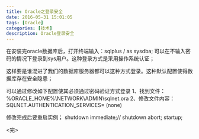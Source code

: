 ```yaml
---
title: Oracle之登录安全
date: 2016-05-31 15:01:05
tags: [Oracle]
categories: [技术]
description: Oracle登录安全
---
```

在安装完oracle数据库后，打开终端输入：sqlplus / as sysdba; 可以在不输入密码的情况下登录到sys用户。这种登录方式是采用操作系统认证；

这样要是谁混进了我们的数据库服务器都可以这种方式登录。这种默认配置使得数据库存在安全隐患；

可以通过修改如下配置使其必须通过密码验证方式登录
1、找到文件：%ORACLE_HOME%\NETWORK\ADMIN\sqlnet.ora
2、修改文件内容：SQLNET.AUTHENTICATION_SERVICES= (none)

修改完成后要重启实例；
shutdown immediate;// shutdown abort;
startup;

<!-- 这样就无法通过 sqlplus / as sysdba 登录了。系统会提示：ORA-01031: insufficient privileges -->
<!-- SQLNET.AUTHENTICATION_SERVICES = none|all|ntf(windows)
none：表示关闭操作系统认证，只能采用密码认证
all：用于linux或unix平台，关闭本机密码文件认证，采用操作系统认证，但远程可以使用密码文件认证。
nts：用于window平台，采用操作系统认证 -->

<完>